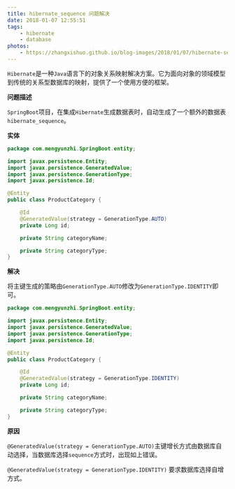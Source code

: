 ```yaml
---
title: hibernate_sequence 问题解决
date: 2018-01-07 12:55:51
tags:
	- hibernate
	- database
photos:
	- https://zhangxishuo.github.io/blog-images/2018/01/07/hibernate-sequence.jpg
---
```


`Hibernate`是一种`Java`语言下的对象关系映射解决方案。它为面向对象的领域模型到传统的关系型数据库的映射，提供了一个使用方便的框架。

<!-- more -->

**问题描述**

`SpringBoot`项目，在集成`Hibernate`生成数据表时，自动生成了一个额外的数据表`hibernate_sequence`。

**实体**

```java
package com.mengyunzhi.SpringBoot.entity;

import javax.persistence.Entity;
import javax.persistence.GeneratedValue;
import javax.persistence.GenerationType;
import javax.persistence.Id;

@Entity
public class ProductCategory {

    @Id
    @GeneratedValue(strategy = GenerationType.AUTO)
    private Long id;

    private String categoryName;

    private String categoryType;
}
```

**解决**

将主键生成的策略由`GenerationType.AUTO`修改为`GenerationType.IDENTITY`即可。

```java
package com.mengyunzhi.SpringBoot.entity;

import javax.persistence.Entity;
import javax.persistence.GeneratedValue;
import javax.persistence.GenerationType;
import javax.persistence.Id;

@Entity
public class ProductCategory {

    @Id
    @GeneratedValue(strategy = GenerationType.IDENTITY)
    private Long id;

    private String categoryName;

    private String categoryType;
}
```

**原因**

`@GeneratedValue(strategy = GenerationType.AUTO)`主键增长方式由数据库自动选择，当数据库选择`sequence`方式时，出现如上错误。

`@GeneratedValue(strategy = GenerationType.IDENTITY)` 要求数据库选择自增方式。

